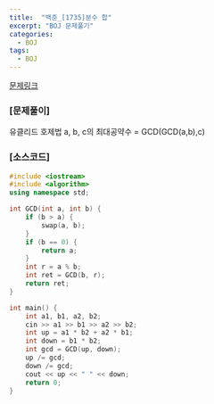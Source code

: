 ```yaml
---
title:  "백준_[1735]분수 합"
excerpt: "BOJ 문제풀기"
categories:
  - BOJ
tags:
  - BOJ
---
```

[문제링크](https://www.acmicpc.net/problem/1735)
### [문제풀이]
유클리드 호제법 a, b, c의 최대공약수 = GCD(GCD(a,b),c)  

### [소스코드]
~~~cpp
#include <iostream>
#include <algorithm>
using namespace std;

int GCD(int a, int b) {
	if (b > a) {
		swap(a, b);
	}
	if (b == 0) {
		return a;
	}
	int r = a % b;
	int ret = GCD(b, r);
	return ret;
}

int main() {
	int a1, b1, a2, b2;
	cin >> a1 >> b1 >> a2 >> b2;
	int up = a1 * b2 + a2 * b1;
	int down = b1 * b2;
	int gcd = GCD(up, down);
	up /= gcd;
	down /= gcd;
	cout << up << " " << down;
	return 0;
}
~~~